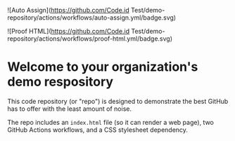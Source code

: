 ![Auto Assign](https://github.com/Code.id Test/demo-repository/actions/workflows/auto-assign.yml/badge.svg)

![Proof HTML](https://github.com/Code.id Test/demo-repository/actions/workflows/proof-html.yml/badge.svg)

# Welcome to your organization's demo respository
This code repository (or "repo") is designed to demonstrate the best GitHub has to offer with the least amount of noise.

The repo includes an `index.html` file (so it can render a web page), two GitHub Actions workflows, and a CSS stylesheet dependency.
